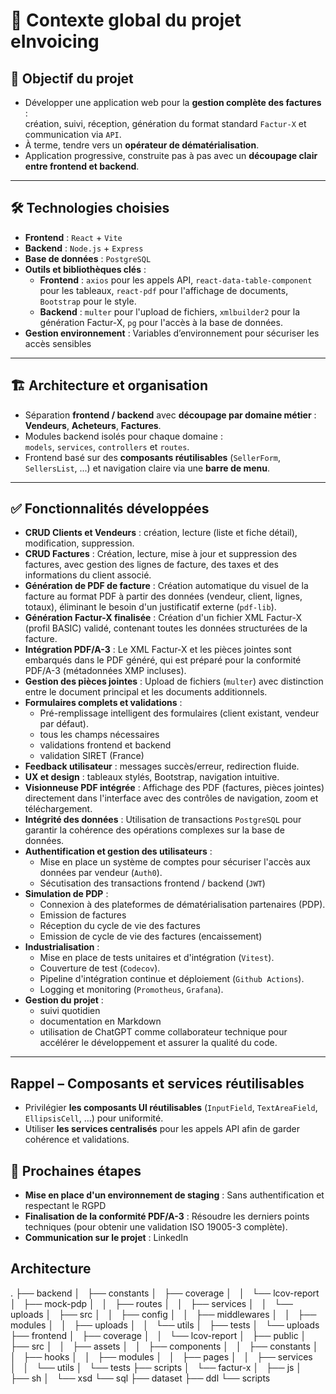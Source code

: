 # 📄 Contexte global du projet **eInvoicing**

## 🎯 Objectif du projet

- Développer une application web pour la **gestion complète des factures** :  
  création, suivi, réception, génération du format standard `Factur-X` et communication via `API`.  
- À terme, tendre vers un **opérateur de dématérialisation**.  
- Application progressive, construite pas à pas avec un **découpage clair entre frontend et backend**.

---

## 🛠 Technologies choisies

- **Frontend** : `React` + `Vite`  
- **Backend** : `Node.js` + `Express`  
- **Base de données** : `PostgreSQL`  
- **Outils et bibliothèques clés** :
  - **Frontend** : `axios` pour les appels API, `react-data-table-component` pour les tableaux, `react-pdf` pour l'affichage de documents, `Bootstrap` pour le style.
  - **Backend** : `multer` pour l'upload de fichiers, `xmlbuilder2` pour la génération Factur-X, `pg` pour l'accès à la base de données.
- **Gestion environnement** : Variables d’environnement pour sécuriser les accès sensibles 

---

## 🏗 Architecture et organisation

- Séparation **frontend / backend** avec **découpage par domaine métier** :  
  **Vendeurs**, **Acheteurs**, **Factures**.  
- Modules backend isolés pour chaque domaine :  
  `models`, `services`, `controllers` et `routes`.  
- Frontend basé sur des **composants réutilisables** (`SellerForm`, `SellersList`, ...) et navigation claire via une **barre de menu**.

---

## ✅ Fonctionnalités développées

- **CRUD Clients et Vendeurs** : création, lecture (liste et fiche détail), modification, suppression.  
- **CRUD Factures** : Création, lecture, mise à jour et suppression des factures, avec gestion des lignes de facture, des taxes et des informations du client associé.
- **Génération de PDF de facture** : Création automatique du visuel de la facture au format PDF à partir des données (vendeur, client, lignes, totaux), éliminant le besoin d'un justificatif externe (`pdf-lib`).
- **Génération Factur-X finalisée** : Création d'un fichier XML Factur-X (profil BASIC) validé, contenant toutes les données structurées de la facture.
- **Intégration PDF/A-3** : Le XML Factur-X et les pièces jointes sont embarqués dans le PDF généré, qui est préparé pour la conformité PDF/A-3 (métadonnées XMP incluses).
- **Gestion des pièces jointes** : Upload de fichiers (`multer`) avec distinction entre le document principal et les documents additionnels.
- **Formulaires complets et validations** :  
  - Pré-remplissage intelligent des formulaires (client existant, vendeur par défaut).
  - tous les champs nécessaires  
  - validations frontend et backend  
  - validation SIRET (France)  
- **Feedback utilisateur** : messages succès/erreur, redirection fluide.  
- **UX et design** : tableaux stylés, Bootstrap, navigation intuitive.  
- **Visionneuse PDF intégrée** : Affichage des PDF (factures, pièces jointes) directement dans l'interface avec des contrôles de navigation, zoom et téléchargement.
- **Intégrité des données** : Utilisation de transactions `PostgreSQL` pour garantir la cohérence des opérations complexes sur la base de données.
- **Authentification et gestion des utilisateurs** : 
  - Mise en place un système de comptes pour sécuriser l'accès aux données par vendeur (`Auth0`).
  - Sécutisation des transactions frontend / backend (`JWT`)
- **Simulation de PDP** :
  - Connexion à des plateformes de dématérialisation partenaires (PDP).
  - Emission de factures
  - Réception du cycle de vie des factures
  - Emission de cycle de vie des factures (encaissement)
- **Industrialisation** :
  - Mise en place de tests unitaires et d'intégration (`Vitest`).
  - Couverture de test (`Codecov`).
  - Pipeline d'intégration continue et déploiement (`Github Actions`).
  - Logging et monitoring (`Promotheus`, `Grafana`).
- **Gestion du projet** :  
  - suivi quotidien  
  - documentation en Markdown  
  - utilisation de ChatGPT comme collaborateur technique pour accélérer le développement et assurer la qualité du code.

---
## Rappel – Composants et services réutilisables

- Privilégier **les composants UI réutilisables** (`InputField`, `TextAreaField`, `EllipsisCell`, ...) pour uniformité.
- Utiliser **les services centralisés** pour les appels API afin de garder cohérence et validations.


## 📌 Prochaines étapes
- **Mise en place d'un environnement de staging** : Sans authentification et respectant le RGPD
- **Finalisation de la conformité PDF/A-3** : Résoudre les derniers points techniques (pour obtenir une validation ISO 19005-3 complète).
- **Communication sur le projet** : LinkedIn


## Architecture 
.
├── backend
│   ├── constants
│   ├── coverage
│   │   └── lcov-report
│   ├── mock-pdp
│   │   ├── routes
│   │   ├── services
│   │   └── uploads
│   ├── src
│   │   ├── config
│   │   ├── middlewares
│   │   ├── modules
│   │   ├── uploads
│   │   └── utils
│   ├── tests
│   └── uploads
├── frontend
│   ├── coverage
│   │   └── lcov-report
│   ├── public
│   ├── src
│   │   ├── assets
│   │   ├── components
│   │   ├── constants
│   │   ├── hooks
│   │   ├── modules
│   │   ├── pages
│   │   ├── services
│   │   └── utils
│   └── tests
├── scripts
│   └── factur-x
│       ├── js
│       ├── sh
│       └── xsd
└── sql
    ├── dataset
    ├── ddl
    └── scripts



